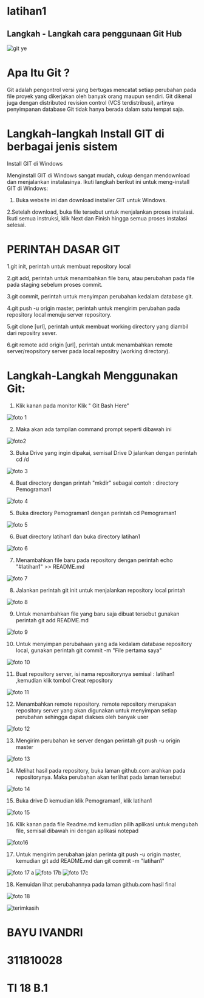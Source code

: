 # latihan1


## Langkah - Langkah cara penggunaan Git Hub
![git ye](https://user-images.githubusercontent.com/46738174/51702425-578a6d00-2046-11e9-9cd8-36dce091333e.jpeg)

# Apa Itu Git ?

Git adalah pengontrol versi yang bertugas mencatat setiap perubahan pada file proyek yang dikerjakan oleh banyak orang maupun sendiri. Git dikenal juga dengan distributed revision control (VCS terdistribusi), artinya penyimpanan database Git tidak hanya berada dalam satu tempat saja.

# Langkah-langkah Install GIT di berbagai jenis sistem

Install GIT di Windows

Menginstall GIT di Windows sangat mudah, cukup dengan mendownload dan menjalankan instalasinya. Ikuti langkah berikut ini untuk meng-install GIT di Windows:

 1. Buka website ini dan download installer GIT untuk Windows.
  
 2.Setelah download, buka file tersebut untuk menjalankan proses instalasi. Ikuti semua instruksi, klik Next dan Finish hingga semua proses instalasi selesai.
  
# PERINTAH DASAR GIT

  1.git init, perintah untuk membuat repository local
  
  2.git add, perintah untuk menambahkan file baru, atau perubahan pada file pada staging sebelum proses commit.
  
  3.git commit, perintah untuk menyimpan perubahan kedalam database git.
  
  4.git push -u origin master, perintah untuk mengirim perubahan pada repository local menuju server repository.
  
  5.git clone [url], perintah untuk membuat working directory yang diambil dari repositry sever.
  
  6.git remote add origin [url], perintah untuk menambahkan remote server/reopsitory server pada local repositry (working directory).

# Langkah-Langkah Menggunakan Git:

1. Klik kanan pada monitor Klik " Git Bash Here"

![foto 1](https://user-images.githubusercontent.com/46738174/51699752-20b15880-2040-11e9-8c3b-92ca0aba2669.gif)

2. Maka akan ada tampilan command prompt seperti dibawah ini

![foto2](https://user-images.githubusercontent.com/46738174/51699849-4c344300-2040-11e9-95b7-145bec244061.jpg)

3. Buka Drive yang ingin dipakai, semisal Drive D jalankan dengan perintah cd /d

![foto 3](https://user-images.githubusercontent.com/46738174/51702624-daabc300-2046-11e9-9685-65ea9fd71083.jpg)

4. Buat directory dengan printah "mkdir" sebagai contoh : directory Pemograman1

![foto 4](https://user-images.githubusercontent.com/46738174/51702649-ec8d6600-2046-11e9-9987-f26772d0e329.jpg)

5. Buka directory Pemograman1 dengan perintah cd Pemograman1

![foto 5](https://user-images.githubusercontent.com/46738174/51702697-075fda80-2047-11e9-9726-1c5894a1638a.jpg)

6. Buat directory latihan1 dan buka directory latihan1

![foto 6](https://user-images.githubusercontent.com/46738174/51702716-16468d00-2047-11e9-9375-4f948f7c83a5.jpg)

7. Menambahkan file baru pada repository dengan perintah echo "#latihan1" >> README.md

![foto 7](https://user-images.githubusercontent.com/46738174/51702739-23fc1280-2047-11e9-9d51-249d4e56e5a2.jpg)

8. Jalankan perintah git init untuk menjalankan repository local printah

![foto 8](https://user-images.githubusercontent.com/46738174/51702757-2fe7d480-2047-11e9-93db-97066f7a662e.jpg)

9. Untuk menambahkan file yang baru saja dibuat tersebut gunakan perintah git add README.md

![foto 9](https://user-images.githubusercontent.com/46738174/51702782-3d04c380-2047-11e9-82f7-19236d372c30.jpg)

10. Untuk menyimpan perubahaan yang ada kedalam database repository local, gunakan perintah git commit -m "File pertama saya"

![foto 10](https://user-images.githubusercontent.com/46738174/51702800-4beb7600-2047-11e9-8ddd-679581c1ce1b.jpg)

11. Buat repository server, isi nama repositorynya semisal : latihan1 ,kemudian klik tombol Creat repository

![foto 11](https://user-images.githubusercontent.com/46738174/51700313-66baec00-2041-11e9-85df-66dcd4446674.jpg)

12. Menambahkan remote repository. remote repository merupakan repository server yang akan digunakan untuk menyimpan setiap perubahan sehingga dapat diakses oleh banyak user

![foto 12](https://user-images.githubusercontent.com/46738174/51702842-6d4c6200-2047-11e9-8c2e-6321e66ec3aa.jpg)

13. Mengirim perubahan ke server dengan perintah git push -u origin master 

![foto 13](https://user-images.githubusercontent.com/46738174/51702873-8228f580-2047-11e9-9790-0c83961ee312.jpg)

14. Melihat hasil pada repository, buka laman github.com arahkan pada repositorynya. Maka perubahan akan terlihat pada laman tersebut

![foto 14](https://user-images.githubusercontent.com/46738174/51700459-c6b19280-2041-11e9-8206-cd922cf8c35a.jpg)

15. Buka drive D kemudian klik Pemograman1, klik latihan1 

![foto 15](https://user-images.githubusercontent.com/46738174/51700504-e8127e80-2041-11e9-995f-f7b292514bb9.jpg)

16. Klik kanan pada file Readme.md kemudian pilih aplikasi untuk mengubah file, semisal dibawah ini dengan aplikasi notepad

![foto16](https://user-images.githubusercontent.com/46738174/51700574-13956900-2042-11e9-9c4c-81dd923c6834.jpg)

17. Untuk mengirim perubahan jalan perinta git push -u origin master, kemudian git add README.md dan git commit -m "latihan1"

![foto 17 a](https://user-images.githubusercontent.com/46738174/51700631-39227280-2042-11e9-9b0d-be9800379928.jpg)
![foto 17b](https://user-images.githubusercontent.com/46738174/51702905-92d96b80-2047-11e9-99e7-f635df644fe1.jpg)
![foto 17c](https://user-images.githubusercontent.com/46738174/51702923-9f5dc400-2047-11e9-8b5b-2d3766d49d9b.jpg)

18. Kemuidan lihat perubahannya pada laman github.com hasil final

![foto 18](https://user-images.githubusercontent.com/46738174/51702962-b2709400-2047-11e9-9329-9ac3a3023fe7.jpg)

![terimkasih](https://user-images.githubusercontent.com/46738174/51703122-17c48500-2048-11e9-8a10-660b9ef3ac77.jpg)

# BAYU IVANDRI
# 311810028
# TI 18 B.1
